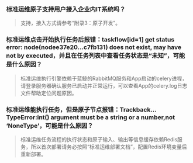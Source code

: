 ### 标准运维原子支持用户接入企业内IT系统吗？  
> 支持，接入方式请参考“附录3：原子开发”。

### 标准运维点击开始执行任务后报错：taskflow[id=1] get status error: node(nodee37e20…c7fb131) does not exist, may have not by executed，并且在任务列表中查看任务状态是“未知”，可能是什么原因？  
> 标准运维执行引擎依赖于蓝鲸的RabbitMQ服务和App启动的celery进程，请登录服务器确认服务已启动并正常运行，可以查看App的celery.log日志文件帮助定位问题原因。

### 标准运维能执行任务，但是原子节点报错：Trackback…TypeError:int() argument must be a string or a number,not ‘NoneType’，可能是什么原因？  
> 标准运维任务流程的执行状态和原子输入、输出等信息缓存依赖Redis服务，所以首次部署请务必按照“标准运维部署文档”，配置Redis环境变量后重新部署。
